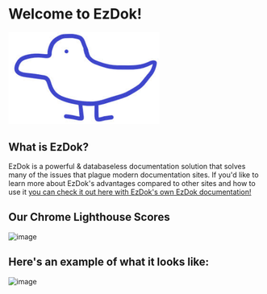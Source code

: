 # Welcome to EzDok!
<img src="/icon.jpg" alt="EzDok" width="300"/>

## What is EzDok?
EzDok is a powerful & databaseless documentation solution
that solves many of the issues that plague modern documentation sites.
If you'd like to learn more about EzDok's advantages compared to other sites and how to use it
[you can check it out here with EzDok's own EzDok documentation!](https://randomgamingdev.github.io/EzDok/#v1/"pages/EzDok.dok"/)

## Our Chrome Lighthouse Scores
![image](https://github.com/RandomGamingDev/EzDok/assets/83996185/63763cf5-44c4-4554-a8b9-fe0a17223e57) <br/>

## Here's an example of what it looks like:
![image](https://github.com/RandomGamingDev/EzDok/assets/83996185/a6fd0c36-ea70-45be-ba8d-6af1daa86113)
